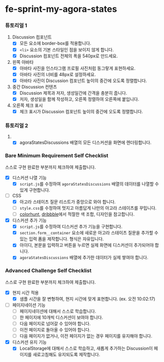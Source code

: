 # fe-sprint-my-agora-states

### 튜토리얼 1

1. Discussion 컴포넌트
   - [x] 모든 요소에 border-box를 적용합니다.
   - [x] `<li>` 요소의 기본 스타일인 점을 보이지 않게 합니다.
   - [x] Discussion 컴포넌트 전체의 폭을 540px로 만드세요.
2. 왼쪽 아바타
   - [x] 아바타 사진을 인스타그램 프로필 사진처럼 동그랗게 표현하세요.
   - [x] 아바타 사진의 너비를 48px로 설정하세요.
   - [x] 아바타 사진이 Discussion 컴포넌트 높이의 중간에 오도록 정렬합니다.
3. 중간 Discussion 컨텐츠
   - [x] Discussion 제목과 저자, 생성일간에 간격을 충분히 줍니다.
   - [x] 저자, 생성일을 함께 작성하고, 오른쪽 정렬하여 오른쪽에 붙입니다.
4. 오른쪽 체크 표시
   - [x] 체크 표시가 Discussion 컴포넌트 높이의 중간에 오도록 정렬합니다.

### 튜토리얼 2

1. - [x] agoraStatesDiscussions 배열의 모든 디스커션을 화면에 렌더링합니다.

### Bare Minimum Requirement Self Checklist

스스로 구현 완료한 부분까지 체크하여 제출합니다.

- [x] 디스커션 나열 기능
  - [x] `script.js`를 수정하여 `agoraStatesDiscussions` 배열의 데이터를 나열할 수 있게 구현합니다.
- [ ] CSS
  - [x] 아고라 스테이츠 질문 리스트가 중앙으로 와야 합니다.
  - [ ] `style.css`를 수정하여 멋지고 아름답게 나만의 아고라 스테이츠를 꾸밉니다.
  - [ ] [colorhunt](https://colorhunt.co/palettes/popular), [dribbble](https://dribbble.com/)에서 적절한 색 조합, 디자인을 참고합니다.
- [x] 디스커션 추가 기능
  - [x] `script.js`를 수정하여 디스커션 추가 기능을 구현합니다.
  - [x] `section.form__container` 요소에 새로운 아고라 스테이츠 질문을 추가할 수 있는 입력 폼을 제작합니다. 형식은 자유입니다.
  - [x] 아이디, 본문을 입력하고 버튼을 누르면 실제 화면에 디스커션이 추가되어야 합니다.
  - [x] `agoraStatesDiscussions` 배열에 추가한 데이터가 실제 쌓여야 합니다.

### Advanced Challenge Self Checklist

스스로 구현 완료한 부분까지 체크하여 제출합니다.

- [x] 현지 시간 적용
  - [x] 샘플 시간을 잘 변형하여, 현지 시간에 맞게 표현합니다. (ex. 오전 10:02:17)
- [ ] 페이지네이션 기능
  - [ ] 페이지네이션에 대해서 스스로 학습합니다.
  - [ ] 한 페이지에 10개씩 디스커션이 보여야 합니다.
  - [ ] 다음 페이지로 넘어갈 수 있어야 합니다.
  - [ ] 이전 페이지로 돌아올 수 있어야 합니다.
  - [ ] 다음 페이지가 없거나, 이전 페이지가 없는 경우 페이지를 유지해야 합니다.
- [x] 디스커션 유지 기능
  - [x] LocalStorage에 대해서 스스로 학습하고, 새롭게 추가하는 Discussion이 페이지를 새로고침해도 유지되도록 제작합니다.
